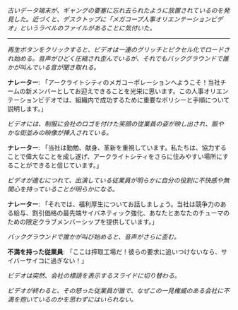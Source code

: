 _古いデータ端末が、ギャングの要塞に忘れ去られたように放置されているのを発見した。近づくと、デスクトップに「メガコープ人事オリエンテーションビデオ」というラベルのファイルがあることに気付いた。_

---

_再生ボタンをクリックすると、ビデオは一連のグリッチとピクセル化でロードされ始める。音声がひどく圧縮され歪んでいるが、それでもバックグラウンドで誰かが叫んでいる音が聞き取れる。_

**ナレーター**: 「アークライトシティのメガコーポレーションへようこそ！当社チームの新メンバーとしてお迎えできることを光栄に思います。この人事オリエンテーションビデオでは、組織内で成功するために重要なポリシーと手順について説明します。」

_ビデオには、制服に会社のロゴを付けた笑顔の従業員の姿が映し出され、賑やかな街並みの映像が挿入されている。_

**ナレーター**: 「当社は勤勉、献身、革新を重視しています。私たちは、協力することで偉大なことを成し遂げ、アークライトシティをさらに住みやすい場所にすることができると信じています。」

_ビデオが進むにつれて、出演している従業員が明らかに自分の役割に不快感や無関心を持っていることが明らかになる。_

**ナレーター**: 「それでは、福利厚生についてお話しましょう。当社は競争力のある給与、割引価格の最先端サイバネティック強化、あなたとあなたのチューマのための限定クラブメンバーシップを提供しています。」

_バックグラウンドで誰かが叫び始めると、音声がさらに歪む。_

**不満を持った従業員**: 「ここは搾取工場だ！彼らの要求に追いつけないなら、サイバーサイコに過ぎない！」

_ビデオは突然、会社の標語を表示するスライドに切り替わる。_

_ビデオが終わると、その怒った従業員が誰で、なぜこの一見権威のある会社に不満を抱いているのかを思わずにはいられない。_
